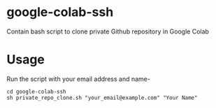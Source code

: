 # google-colab-ssh
Contain bash script to clone private Github repository in Google Colab

# Usage 

Run the script with your email address and name-

```
cd google-colab-ssh
sh private_repo_clone.sh "your_email@example.com" "Your Name"

```
